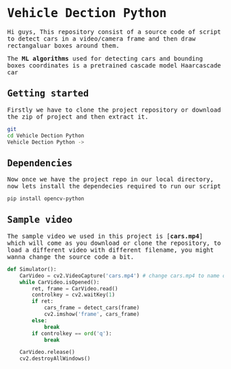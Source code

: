 <samp>
    
# Vehicle Dection Python

Hi guys, This repository consist of a source code of script to detect cars in a video/camera frame and then draw rectangaluar boxes around them.

The **ML algorithms** used for detecting cars and bounding boxes coordinates is a pretrained cascade model Haarcascade car


## Getting started

Firstly we have to clone the project repository or download the zip of project and then extract it.

```bash
git 
cd Vehicle Dection Python
Vehicle Dection Python ->
```

## Dependencies

Now once we have the project repo in our local directory, now lets install the dependecies required to run our script

```bash
pip install opencv-python
```

## Sample video

The sample video we used in this project is [**cars.mp4**] which will come as you download or clone the repository, to load a different video with different filename, you might wanna change the source code a bit.

```python
def Simulator():
    CarVideo = cv2.VideoCapture('cars.mp4') # change cars.mp4 to name of your vidoe
    while CarVideo.isOpened():
        ret, frame = CarVideo.read()
        controlkey = cv2.waitKey(1)
        if ret:        
            cars_frame = detect_cars(frame)
            cv2.imshow('frame', cars_frame)
        else:
            break
        if controlkey == ord('q'):
            break

    CarVideo.release()
    cv2.destroyAllWindows()

```
